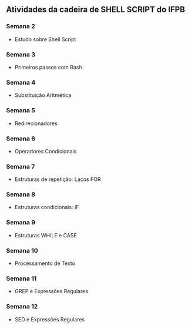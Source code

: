 ## Atividades da cadeira de SHELL SCRIPT do IFPB

### Semana 2
- Estudo sobre Shell Script

### Semana 3
- Primeiros passos com Bash

### Semana 4
- Substituição Aritmética

### Semana 5
- Redirecionadores

### Semana 6
- Operadores Condicionais

### Semana 7
- Estruturas de repetição: Laços FOR

### Semana 8
- Estruturas condicionais: IF

### Semana 9
- Estruturas WHILE e CASE

### Semana 10
- Processamento de Texto

### Semana 11
- GREP e Expressões Regulares

### Semana 12
- SED e Expressões Regulares